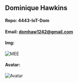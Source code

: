 ## Dominique Hawkins
#### Repo: 4443-IoT-Dom
#### Email: domhaw1242@gmail.com
#### Img:
![MEE](https://avatars.githubusercontent.com/u/122930741?v=4)
#### Avatar:
![Avatar](https://user-images.githubusercontent.com/111944626/186937368-6809ad5a-9fa8-44e5-8f1d-384e9f4c313d.png)
